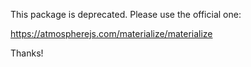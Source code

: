 This package is deprecated. Please use the official one:

https://atmospherejs.com/materialize/materialize

Thanks!
